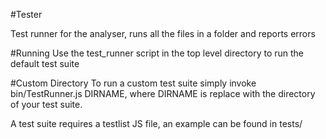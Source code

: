 #Tester

Test runner for the analyser, runs all the files in a folder and reports errors

#Running
Use the test_runner script in the top level directory to run the default test suite

#Custom Directory
To run a custom test suite simply invoke bin/TestRunner.js DIRNAME, where DIRNAME is replace with the directory of your test suite.

A test suite requires a testlist JS file, an example can be found in tests/
